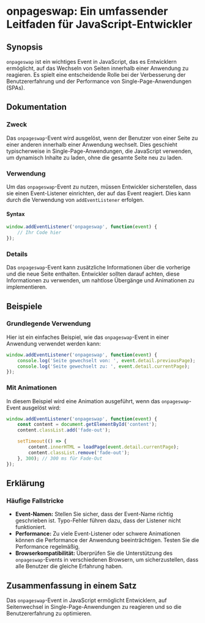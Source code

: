 <!--
Meta Description: # onpageswap: Ein umfassender Leitfaden für JavaScript-Entwickler ## Synopsis `onpageswap` ist ein wichtiges Event in JavaScript, das es Entwicklern e...
Meta Keywords: event, onpageswap, die, das, der
-->

# onpageswap: Ein umfassender Leitfaden für JavaScript-Entwickler

## Synopsis
`onpageswap` ist ein wichtiges Event in JavaScript, das es Entwicklern ermöglicht, auf das Wechseln von Seiten innerhalb einer Anwendung zu reagieren. Es spielt eine entscheidende Rolle bei der Verbesserung der Benutzererfahrung und der Performance von Single-Page-Anwendungen (SPAs).

## Dokumentation
### Zweck
Das `onpageswap`-Event wird ausgelöst, wenn der Benutzer von einer Seite zu einer anderen innerhalb einer Anwendung wechselt. Dies geschieht typischerweise in Single-Page-Anwendungen, die JavaScript verwenden, um dynamisch Inhalte zu laden, ohne die gesamte Seite neu zu laden.

### Verwendung
Um das `onpageswap`-Event zu nutzen, müssen Entwickler sicherstellen, dass sie einen Event-Listener einrichten, der auf das Event reagiert. Dies kann durch die Verwendung von `addEventListener` erfolgen.

#### Syntax
```javascript
window.addEventListener('onpageswap', function(event) {
    // Ihr Code hier
});
```

### Details
Das `onpageswap`-Event kann zusätzliche Informationen über die vorherige und die neue Seite enthalten. Entwickler sollten darauf achten, diese Informationen zu verwenden, um nahtlose Übergänge und Animationen zu implementieren. 

## Beispiele
### Grundlegende Verwendung
Hier ist ein einfaches Beispiel, wie das `onpageswap`-Event in einer Anwendung verwendet werden kann:

```javascript
window.addEventListener('onpageswap', function(event) {
    console.log('Seite gewechselt von: ', event.detail.previousPage);
    console.log('Seite gewechselt zu: ', event.detail.currentPage);
});
```

### Mit Animationen
In diesem Beispiel wird eine Animation ausgeführt, wenn das `onpageswap`-Event ausgelöst wird:

```javascript
window.addEventListener('onpageswap', function(event) {
    const content = document.getElementById('content');
    content.classList.add('fade-out');

    setTimeout(() => {
        content.innerHTML = loadPage(event.detail.currentPage);
        content.classList.remove('fade-out');
    }, 300); // 300 ms für Fade-Out
});
```

## Erklärung
### Häufige Fallstricke
- **Event-Namen:** Stellen Sie sicher, dass der Event-Name richtig geschrieben ist. Typo-Fehler führen dazu, dass der Listener nicht funktioniert.
- **Performance:** Zu viele Event-Listener oder schwere Animationen können die Performance der Anwendung beeinträchtigen. Testen Sie die Performance regelmäßig.
- **Browserkompatibilität:** Überprüfen Sie die Unterstützung des `onpageswap`-Events in verschiedenen Browsern, um sicherzustellen, dass alle Benutzer die gleiche Erfahrung haben.

## Zusammenfassung in einem Satz
Das `onpageswap`-Event in JavaScript ermöglicht Entwicklern, auf Seitenwechsel in Single-Page-Anwendungen zu reagieren und so die Benutzererfahrung zu optimieren.